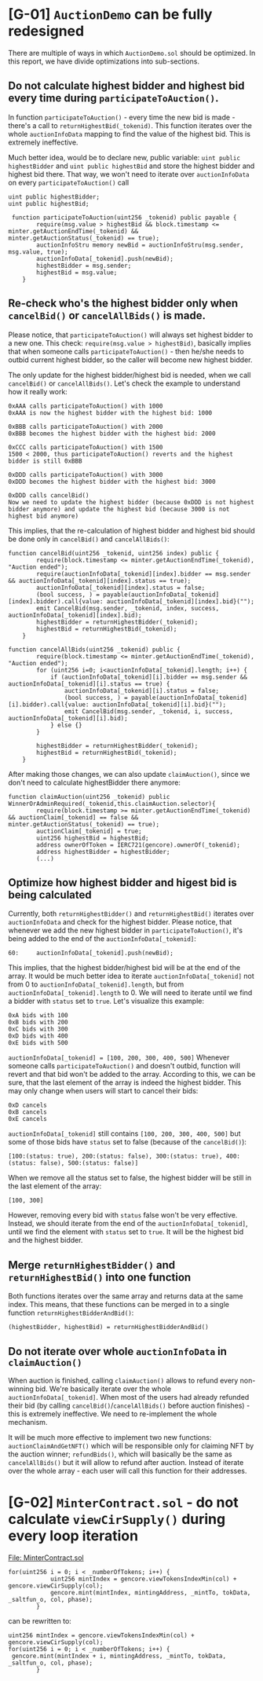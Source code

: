 # [G-01] `AuctionDemo` can be fully redesigned

There are multiple of ways in which `AuctionDemo.sol` should be optimized. In this report, we have divide optimizations into sub-sections.

## Do not calculate highest bidder and highest bid every time during `participateToAuction()`.

In function `participateToAuction()` - every time the new bid is made - there's a call to `returnHighestBid(_tokenid)`.
This function iterates over the whole `auctionInfoData` mapping to find the value of the highest bid. This is extremely ineffective.


Much better idea, would be to declare new, public variable: `uint public highestBidder` and `uint public highestBid` and store the highest bidder and highest bid there.
That way, we won't need to iterate over `auctionInfoData` on every `participateToAuction()` call


```
uint public highestBidder;
uint public highestBid;

 function participateToAuction(uint256 _tokenid) public payable {
        require(msg.value > highestBid && block.timestamp <= minter.getAuctionEndTime(_tokenid) && minter.getAuctionStatus(_tokenid) == true);
        auctionInfoStru memory newBid = auctionInfoStru(msg.sender, msg.value, true);
        auctionInfoData[_tokenid].push(newBid);
        highestBidder = msg.sender;
        highestBid = msg.value;
    }
```

## Re-check who's the highest bidder only when `cancelBid()` or `cancelAllBids()` is made.

Please notice, that `participateToAuction()` will always set highest bidder to a new one. 
This check: `require(msg.value > highestBid)`, basically implies that when someone calls `participateToAuction()` - then he/she needs to outbid current highest bidder, so the caller will become new highest bidder.

The only update for the highest bidder/highest bid is needed, when we call `cancelBid()` or `cancelAllBids()`.
Let's check the example to understand how it really work:

```
0xAAA calls participateToAuction() with 1000
0xAAA is now the highest bidder with the highest bid: 1000

0xBBB calls participateToAuction() with 2000
0xBBB becomes the highest bidder with the highest bid: 2000

0xCCC calls participateToAuction() with 1500
1500 < 2000, thus participateToAuction() reverts and the highest bidder is still 0xBBB

0xDDD calls participateToAuction() with 3000
0xDDD becomes the highest bidder with the highest bid: 3000

0xDDD calls cancelBid()
Now we need to update the highest bidder (because 0xDDD is not highest bidder anymore) and update the highest bid (because 3000 is not highest bid anymore)

```

This implies, that the re-calculation of highest bidder and highest bid should be done only in `cancelBid()` and `cancelAllBids()`:


```
function cancelBid(uint256 _tokenid, uint256 index) public {
        require(block.timestamp <= minter.getAuctionEndTime(_tokenid), "Auction ended");
        require(auctionInfoData[_tokenid][index].bidder == msg.sender && auctionInfoData[_tokenid][index].status == true);
        auctionInfoData[_tokenid][index].status = false;
        (bool success, ) = payable(auctionInfoData[_tokenid][index].bidder).call{value: auctionInfoData[_tokenid][index].bid}("");
        emit CancelBid(msg.sender, _tokenid, index, success, auctionInfoData[_tokenid][index].bid);
        highestBidder = returnHighestBidder(_tokenid);
        highestBid = returnHighestBid(_tokenid);
    }
```

```
function cancelAllBids(uint256 _tokenid) public {
        require(block.timestamp <= minter.getAuctionEndTime(_tokenid), "Auction ended");
        for (uint256 i=0; i<auctionInfoData[_tokenid].length; i++) {
            if (auctionInfoData[_tokenid][i].bidder == msg.sender && auctionInfoData[_tokenid][i].status == true) {
                auctionInfoData[_tokenid][i].status = false;
                (bool success, ) = payable(auctionInfoData[_tokenid][i].bidder).call{value: auctionInfoData[_tokenid][i].bid}("");
                emit CancelBid(msg.sender, _tokenid, i, success, auctionInfoData[_tokenid][i].bid);
            } else {}
        }

        highestBidder = returnHighestBidder(_tokenid);
        highestBid = returnHighestBid(_tokenid);
    }
```

After making those changes, we can also update `claimAuction()`, since we don't need to calculate highestBidder there anymore:

```
function claimAuction(uint256 _tokenid) public WinnerOrAdminRequired(_tokenid,this.claimAuction.selector){
        require(block.timestamp >= minter.getAuctionEndTime(_tokenid) && auctionClaim[_tokenid] == false && minter.getAuctionStatus(_tokenid) == true);
        auctionClaim[_tokenid] = true;
        uint256 highestBid = highestBid;
        address ownerOfToken = IERC721(gencore).ownerOf(_tokenid);
        address highestBidder = highestBidder;
        (...)
```

## Optimize how highest bidder and higest bid is being calculated

Currently, both `returnHighestBidder()` and `returnHighestBid()` iterates over `auctionInfoData` and check for the highest bidder.
Please notice, that whenever we add the new highest bidder in `participateToAuction()`, it's being added to the end of the `auctionInfoData[_tokenid]`:

```
60:		auctionInfoData[_tokenid].push(newBid);
```

This implies, that the highest bidder/highest bid will be at the end of the array.
It would be much better idea to iterate `auctionInfoData[_tokenid]` not from 0 to `auctionInfoData[_tokenid].length`, but from `auctionInfoData[_tokenid].length` to 0.
We will need to iterate until we find a bidder with `status` set to `true`.
Let's visualize this example:

```
0xA bids with 100
0xB bids with 200
0xC bids with 300
0xD bids with 400
0xE bids with 500
```
`auctionInfoData[_tokenid] = [100, 200, 300, 400, 500]`
Whenever someone calls `participateToAuction()` and doesn't outbid, function will revert and that bid won't be added to the array. According to this, we can be sure, that the last element of the array is indeed the highest bidder.
This may only change when users will start to cancel their bids:

```
0xD cancels
0xB cancels
0xE cancels
```

`auctionInfoData[_tokenid]` still contains  `[100, 200, 300, 400, 500]` but some of those bids have `status` set to false (because of the `cancelBid()`):

```
[100:(status: true), 200:(status: false), 300:(status: true), 400:(status: false), 500:(status: false)]
```

When we remove all the status set to false, the highest bidder will be still in the last element of the array:
```
[100, 300]
```

However, removing every bid with `status` false won't be very effective. Instead, we should iterate from the end of the `auctionInfoData[_tokenid]`, until we find the element with `status` set to `true`. It will be the highest bid and the highest bidder.

## Merge `returnHighestBidder()` and `returnHighestBid()` into one function

Both functions iterates over the same array and returns data at the same index. This means, that these functions can be merged in to a single function `returnHighestBidderAndBid()`:

```
(highestBidder, highestBid) = returnHighestBidderAndBid()
```

## Do not iterate over whole `auctionInfoData` in `claimAuction()`

When auction is finished, calling `claimAuction()` allows to refund every non-winning bid. We're basically iterate over the whole `auctionInfoData[_tokenid]`.
When most of the users had already refunded their bid (by calling `cancelBid()`/`cancelAllBids()` before auction finishes) - this is extremely ineffective. We need to re-implement the whole mechanism.

It will be much more effective to implement two new functions: `auctionClaimAndGetNFT()` which will be responsible only for claiming NFT by the auction winner; `refundBids()`, which will basically be the same as `cancelAllBids()` but it will allow to refund after auction. Instead of iterate over the whole array - each user will call this function for their addresses.


# [G-02] `MinterContract.sol` - do not calculate `viewCirSupply()` during every loop iteration

[File: MinterContract.sol](https://github.com/code-423n4/2023-10-nextgen/blob/8b518196629faa37eae39736837b24926fd3c07c/smart-contracts/MinterContract.sol#L234-L237)
```
for(uint256 i = 0; i < _numberOfTokens; i++) {
            uint256 mintIndex = gencore.viewTokensIndexMin(col) + gencore.viewCirSupply(col);
            gencore.mint(mintIndex, mintingAddress, _mintTo, tokData, _saltfun_o, col, phase);
        }
```

can be rewritten to:

```
uint256 mintIndex = gencore.viewTokensIndexMin(col) + gencore.viewCirSupply(col);
for(uint256 i = 0; i < _numberOfTokens; i++) {
 gencore.mint(mintIndex + i, mintingAddress, _mintTo, tokData, _saltfun_o, col, phase);
        }
```

